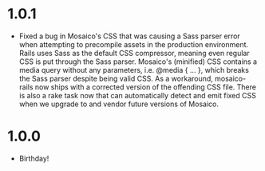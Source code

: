 1.0.1
===
- Fixed a bug in Mosaico's CSS that was causing a Sass parser error when attempting to precompile assets in the production environment.
  Rails uses Sass as the default CSS compressor, meaning even regular CSS is put through the Sass parser. Mosaico's (minified) CSS contains a media query without any parameters, i.e. @media { ... }, which breaks the Sass parser despite being valid CSS. As a workaround, mosaico-rails now ships with a corrected version of the offending CSS file. There is also a rake task now that can automatically detect and emit fixed CSS when we upgrade to and vendor future versions of Mosaico.

1.0.0
===
- Birthday!
